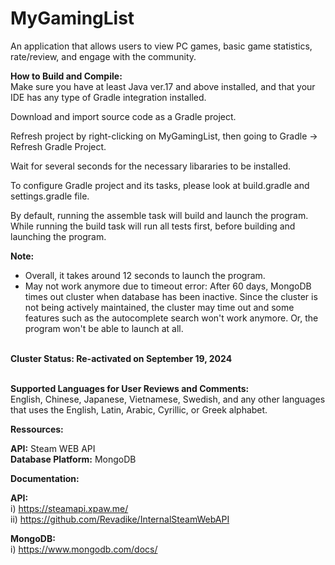 # MyGamingList

An application that allows users to view PC games, basic game statistics, rate/review, and engage with the community.

<b>How to Build and Compile:</b><br>
Make sure you have at least Java ver.17 and above installed, and that your IDE has any type of Gradle integration installed. 

Download and import source code as a Gradle project.

Refresh project by right-clicking on MyGamingList, then going to Gradle -> Refresh Gradle Project.

Wait for several seconds for the necessary libararies to be installed.

To configure Gradle project and its tasks, please look at build.gradle and settings.gradle file.

By default, running the assemble task will build and launch the program. While running the build task will run all tests first, before building and launching the program.

<strong>Note:</strong>
* Overall, it takes around 12 seconds to launch the program.
* May not work anymore due to timeout error: After 60 days, MongoDB times out cluster when database has been inactive. Since the cluster is not being actively maintained, the cluster may time out and some features such as the autocomplete search won't work anymore. Or, the program won't be able to launch at all.

<br><strong>Cluster Status: Re-activated on September 19, 2024 </strong>

<br><strong>Supported Languages for User Reviews and Comments:</strong><br> 
English, Chinese, Japanese, Vietnamese, Swedish, and any other languages that uses the English, Latin, Arabic, Cyrillic, or Greek alphabet.

<strong>Ressources:</strong>

<b>API:</b> Steam WEB API<br>
<b>Database Platform:</b> MongoDB

<strong>Documentation:</strong>

<strong>API:</strong><br>
i) https://steamapi.xpaw.me/<br>
ii) https://github.com/Revadike/InternalSteamWebAPI

<strong>MongoDB:</strong><br>
i) https://www.mongodb.com/docs/



